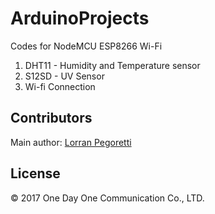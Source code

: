# ArduinoProjects

Codes for NodeMCU ESP8266 Wi-Fi
1. DHT11 - Humidity and Temperature sensor
2. S12SD - UV Sensor
3. Wi-fi Connection


## Contributors

Main author: [Lorran Pegoretti](mailto:lorranpego@gmail.com)


## License

© 2017 One Day One Communication Co., LTD.
